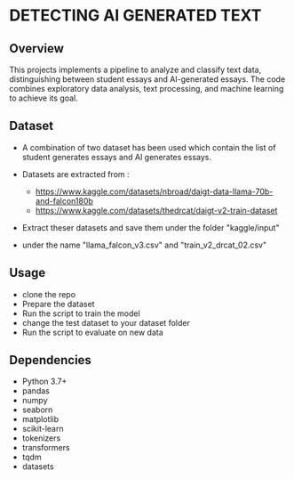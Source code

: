 # DETECTING AI GENERATED TEXT
## Overview
This projects implements a pipeline to analyze and classify text data, distinguishing between student essays and AI-generated essays. The code combines exploratory data analysis, text processing, and machine learning to achieve its goal.

## Dataset
* A combination of two dataset has been used which contain the list of student generates essays and AI generates essays.
* Datasets are extracted from :
    * https://www.kaggle.com/datasets/nbroad/daigt-data-llama-70b-and-falcon180b
    * https://www.kaggle.com/datasets/thedrcat/daigt-v2-train-dataset

* Extract theser datasets and save them under the folder "kaggle/input"
* under the name "llama_falcon_v3.csv" and "train_v2_drcat_02.csv"

## Usage
* clone the repo
* Prepare the dataset
* Run the script to train the model
* change the test dataset to your dataset folder
* Run the script to evaluate on new data

## Dependencies
- Python 3.7+
- pandas
- numpy
- seaborn
- matplotlib
- scikit-learn
- tokenizers
- transformers
- tqdm
- datasets



